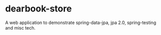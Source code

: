 dearbook-store
==============

A web application to demonstrate spring-data-jpa, jpa 2.0, spring-testing and misc tech.